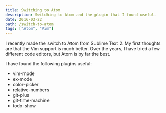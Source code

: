 ```yaml
---
title: Switching to Atom
description: Switching to Atom and the plugin that I found useful.
date: 2016-03-22
path: /switch-to-atom
tags: ["Atom", "Vim"]
---
```


I recently made the switch to Atom from Sublime Text 2. My first thoughts are that the Vim support is much better. Over the years, I have tried a few different code editors, but Atom is by far the best.

I have found the following plugins useful:

* vim-mode
* ex-mode
* color-picker
* relative-numbers
* git-plus
* git-time-machine
* todo-show